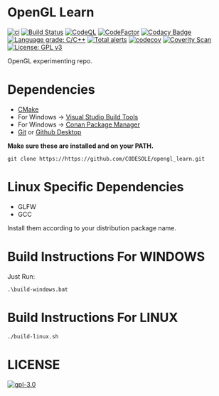 # OpenGL Learn
[![ci](https://github.com/codesole/opengl_learn/actions/workflows/ci.yml/badge.svg)](https://github.com/codesole/opengl_learn/actions?query=workflow%3Aci)
[![Build Status](https://travis-ci.com/CODESOLE/opengl_learn.svg?branch=main)](https://travis-ci.com/CODESOLE/opengl_learn)
[![CodeQL](https://github.com/CODESOLE/opengl_learn/actions/workflows/codeql-analysis.yml/badge.svg)](https://github.com/CODESOLE/opengl_learn/actions/workflows/codeql-analysis.yml)
[![CodeFactor](https://www.codefactor.io/repository/github/codesole/opengl_learn/badge)](https://www.codefactor.io/repository/github/codesole/opengl_learn)
[![Codacy Badge](https://app.codacy.com/project/badge/Grade/888554f6d27b47e6a55c8fc61de7bc66)](https://www.codacy.com/gh/CODESOLE/opengl_learn/dashboard?utm_source=github.com&amp;utm_medium=referral&amp;utm_content=CODESOLE/opengl_learn&amp;utm_campaign=Badge_Grade)
[![Language grade: C/C++](https://img.shields.io/lgtm/grade/cpp/g/CODESOLE/opengl_learn.svg?logo=lgtm&logoWidth=18)](https://lgtm.com/projects/g/CODESOLE/opengl_learn/context:cpp)
[![Total alerts](https://img.shields.io/lgtm/alerts/g/CODESOLE/opengl_learn.svg?logo=lgtm&logoWidth=18)](https://lgtm.com/projects/g/CODESOLE/opengl_learn/alerts/)
[![codecov](https://codecov.io/gh/CODESOLE/opengl_learn/branch/main/graph/badge.svg?token=P4D64PE9Z4)](https://codecov.io/gh/CODESOLE/opengl_learn)
[![Coverity Scan](https://scan.coverity.com/projects/24005/badge.svg)](https://scan.coverity.com/projects/codesole-opengl_learn)
[![License: GPL v3](https://img.shields.io/badge/License-GPLv3-blue.svg)](https://www.gnu.org/licenses/gpl-3.0)

OpenGL experimenting repo.

# Dependencies

 - [CMake](https://cmake.org/download/)
 - For Windows -> [Visual Studio Build Tools](https://visualstudio.microsoft.com/downloads/)
 - For Windows -> [Conan Package Manager](https://conan.io/)
 - [Git](https://git-scm.com/downloads) or [Github Desktop](https://desktop.github.com/)

 **Make sure these are installed and on your PATH.**

```
git clone https://https://github.com/CODESOLE/opengl_learn.git
```


# Linux Specific Dependencies

 - GLFW
 - GCC

Install them according to your distribution package name.


# Build Instructions For WINDOWS

Just Run:
```shell
.\build-windows.bat
```


# Build Instructions For LINUX

```shell
./build-linux.sh
```


# LICENSE

[![gpl-3.0](https://www.gnu.org/graphics/gplv3-with-text-136x68.png)](https://www.gnu.org/licenses/gpl-3.0)
